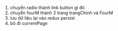 1. chuyển radio thành link button gì đó
2. chuyển fourM thành 2 trang trangChinh và FourM
3. lưu dữ liệu lại vào redux persist
4. bỏ đi currentPage